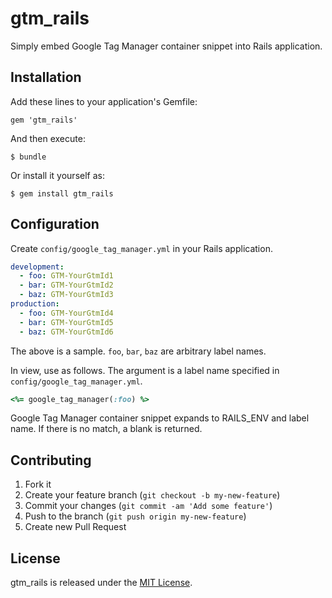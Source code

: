 # gtm_rails

Simply embed Google Tag Manager container snippet into Rails application.

## Installation

Add these lines to your application's Gemfile:

```
gem 'gtm_rails'
```

And then execute:

```
$ bundle
```

Or install it yourself as:

```
$ gem install gtm_rails
```

## Configuration

Create `config/google_tag_manager.yml` in your Rails application.

```yaml
development:
  - foo: GTM-YourGtmId1
  - bar: GTM-YourGtmId2
  - baz: GTM-YourGtmId3
production:
  - foo: GTM-YourGtmId4
  - bar: GTM-YourGtmId5
  - baz: GTM-YourGtmId6
```

The above is a sample. `foo`, `bar`, `baz` are arbitrary label names.

In view, use as follows. The argument is a label name specified in `config/google_tag_manager.yml`.

```ruby
<%= google_tag_manager(:foo) %>
```

Google Tag Manager container snippet expands to RAILS_ENV and label name. If there is no match, a blank is returned.

## Contributing

1. Fork it
2. Create your feature branch (`git checkout -b my-new-feature`)
3. Commit your changes (`git commit -am 'Add some feature'`)
4. Push to the branch (`git push origin my-new-feature`)
5. Create new Pull Request

## License

gtm_rails is released under the [MIT License](http://www.opensource.org/licenses/MIT).
